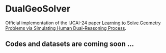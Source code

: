 # DualGeoSolver

Official implementation of the IJCAI-24 paper [Learning to Solve Geometry Problems via Simulating Human Dual-Reasoning Process](https://arxiv.org/abs/2405.06232).

## Codes and datasets are coming soon ...
